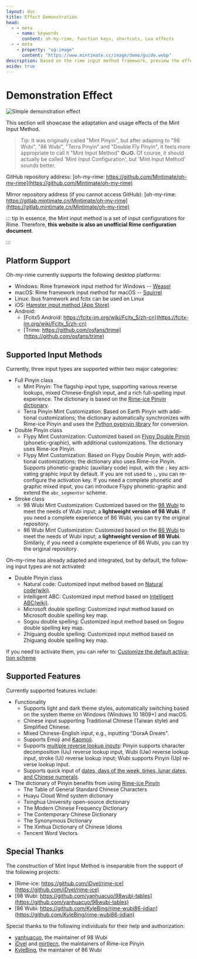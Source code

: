```yaml
---
layout: doc
title: Effect Demonstration
head:
  - - meta
    - name: keywords
      content: oh-my-rime, function keys, shortcuts, Lua effects
  - - meta
    - property: "og:image"
      content: "https://www.mintimate.cc/image/demo/guide.webp"
description: Based on the rime input method framework, preview the effects and appearance after installing oh-my-rime. It showcases specific features supported by oh-my-rime, such as Emoji input, character decomposition reverse lookup input, Wubi reverse lookup input, stroke reverse lookup input, in addition to dictionary functionality.
aside: true
---
```


# Demonstration Effect
![Simple demonstration effect](/image/demo/guide.webp)

This section will showcase the adaptation and usage effects of the Mint Input Method.

> Tip: It was originally called "Mint Pinyin", but after adapting to "98 Wubi", "86 Wubi", "Terra Pinyin" and "Double Fly Pinyin", it feels more appropriate to call it "Mint Input Method" ✪ω✪. Of course, it should actually be called 'Mint Input Configuration', but 'Mint Input Method' sounds better.

GitHub repository address: [oh-my-rime: https://github.com/Mintimate/oh-my-rime](https://github.com/Mintimate/oh-my-rime)

Mirror repository address (if you cannot access GitHub): [oh-my-rime: https://gitlab.mintimate.cn/Mintimate/oh-my-rime](https://gitlab.mintimate.cn/Mintimate/oh-my-rime)

::: tip
In essence, the Mint input method is a set of input configurations for Rime. Therefore, **this website is also an unofficial Rime configuration document**.

<donate lang="en"/>

:::

## Platform Support
Oh-my-rime currently supports the following desktop platforms:
- Windows: Rime framework input method for Windows -- [Weasel](https://github.com/rime/weasel)
- macOS: Rime framework input method for macOS -- [Squirrel](https://github.com/rime/squirrel)
- Linux: ibus framework and fcitx can be used on Linux
- iOS: [Hamster input method (App Store)](https://apps.apple.com/cn/app/%E4%BB%93%E8%BE%93%E5%85%A5%E6%B3%95/id6446617683)
- Android:
  - [Fcitx5 Android: https://fcitx-im.org/wiki/Fcitx_5/zh-cn](https://fcitx-im.org/wiki/Fcitx_5/zh-cn)
  - [Trime: https://github.com/osfans/trime](https://github.com/osfans/trime)

## Supported Input Methods
Currently, three input types are supported within two major categories:
- Full Pinyin class
  - Mint Pinyin: The flagship input type, supporting various reverse lookups, mixed Chinese-English input, and a rich full-spelling input experience. The dictionary is based on the [Rime-ice Pinyin dictionary](https://github.com/iDvel/rime-ice).
  - Terra Pinyin Mint Customization: Based on Earth Pinyin with additional customizations; the dictionary automatically synchronizes with Rime-ice Pinyin and uses the [Python pypinyin library](https://pypinyin.readthedocs.io/) for conversion.
- Double Pinyin class
  - Flypy Mint Customization: Customized based on [Flypy Double Pinyin](https://flypy.com/) (phonetic-graphic), with additional customizations. The dictionary uses Rime-ice Pinyin.
  - Flypy Mint Customization: Based on Flypy Double Pinyin, with additional customizations; the dictionary also uses Rime-ice Pinyin. Supports phonetic-graphic (auxiliary code) input, with the `;` key activating graphic input by default. If you are not used to `;`, you can reconfigure the activation key. If you need a complete phonetic and graphic mixed input, you can introduce Flypy phonetic-graphic and extend the `abc_segmentor` scheme.
- Stroke class
  - 98 Wubi Mint Customization: Customized based on the [98 Wubi](https://github.com/yanhuacuo/98wubi-tables) to meet the needs of Wubi input; a **lightweight version of 98 Wubi**. If you need a complete experience of 86 Wubi, you can try the original repository.
  - 86 Wubi Mint Customization: Customized based on the [86 Wubi](https://github.com/KyleBing/rime-wubi86-jidian) to meet the needs of Wubi input; a **lightweight version of 98 Wubi**. Similarly, if you need a complete experience of 86 Wubi, you can try the original repository.

Oh-my-rime has already adapted and integrated, but by default, the following input types are not activated:
- Double Pinyin class
  - Natural code: Customized input method based on [Natural code(wiki)](https://zh.wikipedia.org/zh/%E8%87%AA%E7%84%B6%E7%A0%81).
  - Intelligent ABC: Customized input method based on [Intelligent ABC(wiki)](https://zh.wikipedia.org/wiki/%E6%99%BA%E8%83%BDABC%E8%BE%93%E5%85%A5%E6%B3%95).
  - Microsoft double spelling: Customized input method based on Microsoft double spelling key map.
  - Sogou double spelling: Customized input method based on Sogou double spelling key map.
  - Zhiguang double spelling: Customized input method based on Zhiguang double spelling key map.

If you need to activate them, you can refer to: [Customize the default activation scheme](/en/guide/defaultActivationScheme.html)

## Supported Features
Currently supported features include:
- Functionality
    - Supports light and dark theme styles, automatically switching based on the system theme on Windows (Windows 10 1809+) and macOS.
    - Chinese input supporting Traditional Chinese (Taiwan style) and Simplified Chinese.
    - Mixed Chinese-English input, e.g., inputting "DoraA Dream".
    - Supports Emoji and [Kaomoji](kaomoji.html).
    - Supports [multiple reverse lookup inputs](reverseWords.html): Pinyin supports character decomposition (Uu) reverse lookup input, Wubi (Uw) reverse lookup input, stroke (Ui) reverse lookup input; Wubi supports Pinyin (Up) reverse lookup input.   
    - Supports quick input of [dates, days of the week, times, lunar dates, and Chinese numerals](funcKeys.html).
- The dictionary of Pinyin benefits from using [Rime-ice Pinyin](https://github.com/iDvel/rime-ice)
    - The Table of General Standard Chinese Characters
    - Huayu Cloud Wind system dictionary
    - Tsinghua University open-source dictionary
    - The Modern Chinese Frequency Dictionary
    - The Contemporary Chinese Dictionary
    - The Synonymous Dictionary
    - The Xinhua Dictionary of Chinese Idioms
    - Tencent Word Vectors

## Special Thanks
The construction of Mint Input Method is inseparable from the support of the following projects:
- [Rime-ice: https://github.com/iDvel/rime-ice](https://github.com/iDvel/rime-ice)
- [98 Wubi: https://github.com/yanhuacuo/98wubi-tables](https://github.com/yanhuacuo/98wubi-tables)
- [86 Wubi: https://github.com/KyleBing/rime-wubi86-jidian](https://github.com/KyleBing/rime-wubi86-jidian)

Special thanks to the following individuals for their help and authorization:
- [yanhuacuo](https://github.com/yanhuacuo), the maintainer of 98 Wubi
- [iDvel](https://github.com/iDvel) and [mirtlecn](https://github.com/mirtlecn), the maintainers of Rime-ice Pinyin
- [KyleBing](https://github.com/KyleBing), the maintainer of 86 Wubi